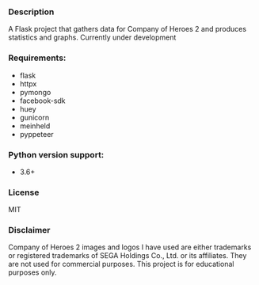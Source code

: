 ### Description

A Flask project that gathers data for Company of Heroes 2 and produces statistics and graphs.
Currently under development

### Requirements:

- flask
- httpx
- pymongo
- facebook-sdk
- huey
- gunicorn
- meinheld
- pyppeteer

### Python version support:

- 3.6+

### License

MIT

### Disclaimer

Company of Heroes 2 images and logos I have used are either trademarks or registered trademarks of SEGA Holdings Co., Ltd. or its affiliates.
They are not used for commercial purposes. This project is for educational purposes only.
